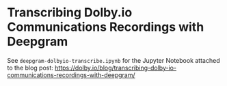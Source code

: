 # Transcribing Dolby.io Communications Recordings with Deepgram

See `deepgram-dolbyio-transcribe.ipynb` for the Jupyter Notebook attached to the blog post: https://dolby.io/blog/transcribing-dolby-io-communications-recordings-with-deepgram/
